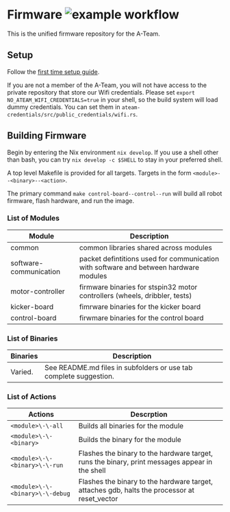 # Firmware ![example workflow](https://github.com/SSL-A-Team/firmware/actions/workflows/CI.yml/badge.svg)

This is the unified firmware repository for the A-Team.

## Setup

Follow the [first time setup guide](SETUP.md).

If you are not a member of the A-Team, you will not have access to the private repository that store our Wifi credentials.
Please set `export NO_ATEAM_WIFI_CREDENTIALS=true` in your shell, so the build system will load dummy credentials. You can
set them in `ateam-credentials/src/public_credentials/wifi.rs`.

## Building Firmware

Begin by entering the Nix environment `nix develop`. If you use a shell other than bash, you can try `nix develop -c $SHELL` 
to stay in your preferred shell.

A top level Makefile is provided for all targets. Targets in the form `<module>--<binary>--<action>`.

The primary command `make control-board--control--run` will build all robot firmware, flash hardware, and run the image.

### List of Modules

| Module                  | Description                                                                           |
|-------------------------|---------------------------------------------------------------------------------------|
| common                  | common libraries shared across modules                                                |
| software\-communication | packet defintitions used for communication with software and between hardware modules |
| motor-controller        | firmware binaries for stspin32 motor controllers (wheels, dribbler, tests)            |
| kicker-board            | fimrware binaries for the kicker board                                                |
| control-board           | firwmare binaries for the control board                                               |

### List of Binaries

| Binaries                | Description                                                       |
|-------------------------|-------------------------------------------------------------------|
| Varied.                 | See README.md files in subfolders or use tab complete suggestion. |

### List of Actions

| Actions                         | Descrption                                                                                     |
|---------------------------------|------------------------------------------------------------------------------------------------|
| `<module>\-\-all`               | Builds all binaries for the module                                                             |
| `<module>\-\-<binary>`          | Builds the binary for the module                                                               |
| `<module>\-\-<binary>\-\-run`   | Flashes the binary to the hardware target, runs the binary, print messages appear in the shell |
| `<module>\-\-<binary>\-\-debug` | Flashes the binary to the hardware target, attaches gdb, halts the processor at reset_vector   |
